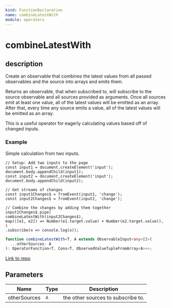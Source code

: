 ```yaml
---
kind: FunctionDeclaration
name: combineLatestWith
module: operators
---
```


# combineLatestWith

## description

Create an observable that combines the latest values from all passed observables and the source
into arrays and emits them.

Returns an observable, that when subscribed to, will subscribe to the source observable and all
sources provided as arguments. Once all sources emit at least one value, all of the latest values
will be emitted as an array. After that, every time any source emits a value, all of the latest values
will be emitted as an array.

This is a useful operator for eagerly calculating values based off of changed inputs.

### Example

Simple calculation from two inputs.

```
// Setup: Add two inputs to the page
const input1 = document.createElement('input');
document.body.appendChild(input1);
const input2 = document.createElement('input');
document.body.appendChild(input2);

// Get streams of changes
const input1Changes$ = fromEvent(input1, 'change');
const input2Changes$ = fromEvent(input2, 'change');

// Combine the changes by adding them together
input1Changes$.pipe(
combineLatestWith(input2Changes$),
map(([e1, e2]) => Number(e1.target.value) + Number(e2.target.value)),
)
.subscribe(x => console.log(x));

```

```ts
function combineLatestWith<T, A extends ObservableInput<any>[]>(
  ...otherSources: A
): OperatorFunction<T, Cons<T, ObservedValueTupleFromArray<A>>>;
```

[Link to repo](https://github.com/ReactiveX/rxjs/blob/master/src/internal/operators/combineLatestWith.ts#L100-L104)

## Parameters

| Name         | Type | Description                        |
| ------------ | ---- | ---------------------------------- |
| otherSources | `A`  | the other sources to subscribe to. |

